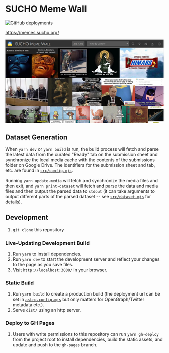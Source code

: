 # SUCHO Meme Wall

![GitHub deployments](https://img.shields.io/github/deployments/sucho-archiving/meme-wall/github-pages?label=gh-pages)

<https://memes.sucho.org/>

![](src/img/opengraph_image.1200x630.jpeg)


## Dataset Generation

When `yarn dev` or `yarn build` is run, the build process will fetch and parse the latest data from the curated "Ready" tab on the submission sheet and synchronize the local media cache with the contents of the submissions folder on Google Drive.  The identifiers for the submission sheet and tab, etc. are found in [`src/config.mjs`](src/config.mjs).

Running `yarn update-media` will fetch and synchronize the media files and then exit, and `yarn print-dataset` will fetch and parse the data and media files and then output the parsed data to `stdout` (it can take arguments to output different parts of the parsed dataset -- see [`src/dataset.mjs`](src/dataset.mjs) for details).


## Development

1. `git clone` this repository


### Live-Updating Development Build

1. Run `yarn` to install dependencies.
1. Run `yarn dev` to start the development server and reflect your changes to the page as you save files.
1. Visit `http://localhost:3000/` in your browser.


### Static Build

1. Run `yarn build` to create a production build (the deployment url can be set in [`astro.config.mjs`](astro.config.mjs) but only matters for OpenGraph/Twitter metadata etc.).
2. Serve `dist/` using an http server.


### Deploy to GH Pages

1. Users with write permissions to this repository can run `yarn gh-deploy` from the project root to install dependencies, build the static assets, and update and push to the `gh-pages` branch.
